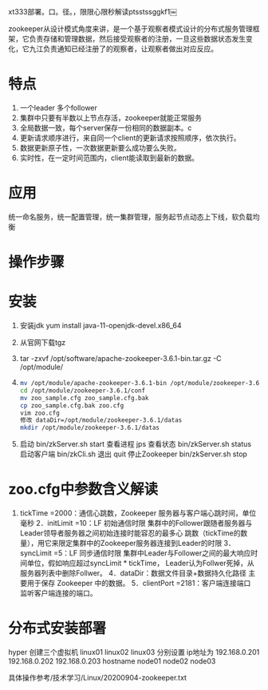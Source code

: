 xt333部署。口。径。，限限心限秒解读ptsstssggkf1￼



zookeeper从设计模式角度来讲，是一个基于观察者模式设计的分布式服务管理框架，它负责存储和管理数据，然后接受观察者的注册，一旦这些数据状态发生变化，它九江负责通知已经注册了的观察者，让观察者做出对应反应。

# 特点

1. 一个leader 多个follower
2. 集群中只要有半数以上节点存活，zookeeper就能正常服务
3. 全局数据一致，每个server保存一份相同的数据副本。c
4. 更新请求顺序进行，来自同一个client的更新请求按照顺序，依次执行。
5. 数据更新原子性，一次数据更新要么成功要么失败。
6. 实时性，在一定时间范围内，client能读取到最新的数据。

# 应用

统一命名服务，统一配置管理，统一集群管理，服务起节点动态上下线，软负载均衡

# 操作步骤


# 安装

1. 安装jdk yum install java-11-openjdk-devel.x86_64

2. 从官网下载tgz

3. tar -zxvf /opt/software/apache-zookeeper-3.6.1-bin.tar.gz -C /opt/module/

4. ```sh
   mv /opt/module/apache-zookeeper-3.6.1-bin /opt/module/zookeeper-3.6.1
   cd /opt/module/zookeeper-3.6.1/conf
   mv zoo_sample.cfg zoo_sample.cfg.bak
   cp zoo_sample.cfg.bak zoo.cfg
   vim zoo.cfg
   修改 dataDir=/opt/module/zookeeper-3.6.1/datas
   mkdir /opt/module/zookeeper-3.6.1/datas
   ```

   

5. 启动 bin/zkServer.sh start
   查看进程 jps
   查看状态 bin/zkServer.sh status
   启动客户端 bin/zkCli.sh 退出 quit
   停止Zookeeper bin/zkServer.sh stop

# zoo.cfg中参数含义解读

1. tickTime =2000：通信心跳数，Zookeeper 服务器与客户端心跳时间，单位毫秒
   2．initLimit =10：LF 初始通信时限
    集群中的Follower跟随者服务器与Leader领导者服务器之间初始连接时能容忍的最多心
   跳数（tickTime的数量），用它来限定集群中的Zookeeper服务器连接到Leader的时限
   3．syncLimit =5：LF 同步通信时限
   集群中Leader与Follower之间的最大响应时间单位，假如响应超过syncLimit * tickTime，
   Leader认为Follwer死掉，从服务器列表中删除Follwer。
   4．dataDir：数据文件目录+数据持久化路径
   主要用于保存 Zookeeper 中的数据。
   5．clientPort =2181：客户端连接端口
   监听客户端连接的端口。


# 分布式安装部署

hyper 创建三个虚拟机 linux01 linux02 linux03
分别设置    ip地址为 192.168.0.201 192.168.0.202 192.168.0.203
            hostname node01 node02 node03

具体操作参考/技术学习/Linux/20200904-zookeeper.txt

